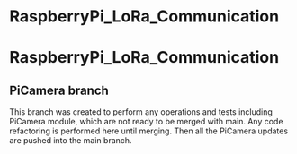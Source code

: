 # RaspberryPi_LoRa_Communication
# RaspberryPi_LoRa_Communication

## PiCamera branch
This branch was created to perform any operations and tests including PiCamera module, which are not ready to be merged with main. Any code refactoring is performed here until merging. Then all the PiCamera updates are pushed into the main branch.